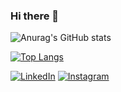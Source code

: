 ### Hi there 👋

<!--
**Ulix-50/Ulix-50** is a ✨ _special_ ✨ repository because its `README.md` (this file) appears on your GitHub profile.

Here are some ideas to get you started:

- 🌱 C#, Javascript, HTML/CSS, Phaser (framework), Unity (Game Engine)
- 😄 Pronomes: Ele/Dele
- ⚡ Fun fact: ...
-->
![Anurag's GitHub stats](https://github-readme-stats.vercel.app/api?username=Ulix-50&show_icons=true&theme=midnight-purple)
      
[![Top Langs](https://github-readme-stats.vercel.app/api/top-langs/?username=Ulix-50&theme=midnight-purple)](https://github.com/Ulix-50)

[![LinkedIn](https://img.shields.io/badge/LinkedIn-0077B5?style=for-the-badge&logo=linkedin&logoColor=white)](https://www.linkedin.com/in/ulisses-cardoso-dos-santos-francisco-70769724a)
[![Instagram](https://img.shields.io/badge/Instagram-E4405F?style=for-the-badge&logo=instagram&logoColor=white)](https://www.instagram.com/ulix.50)
